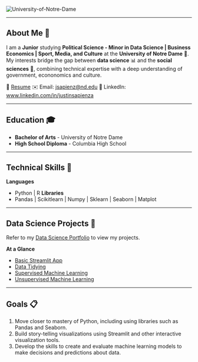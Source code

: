 ![University-of-Notre-Dame](https://github.com/user-attachments/assets/eb7201d8-6145-4056-a25b-41781e67d310)
___

## About Me 👋
I am a **Junior** studying **Political Science - Minor in Data Science | Business Economics | Sport, Media, and Culture** at the **University of Notre Dame** 🏰. My interests bridge the gap between **data science** 📊 and the **social sciences** 📖, combining technical expertise with a deep understanding of government, econonomics and culture.

📄 [Resume](https://docs.google.com/document/d/1UmIRNC1f7hvFGcvueQNtIDmdFpzIRVTcRjGHuN8i768/edit?tab=t.0)
✉️ Email: jsapienz@nd.edu
🔗 LinkedIn: www.linkedin.com/in/justinsapienza

___
## Education 🎓
- **Bachelor of Arts** - University of Notre Dame
- **High School Diploma** - Columbia High School

___
## Technical Skills 📜
**Languages**
- Python | R
**Libraries**  
- Pandas | Scikitlearn | Numpy | Sklearn | Seaborn | Matplot

___
## Data Science Projects 🚀
Refer to my [Data Science Portfolio](https://github.com/justinsapienza/SAPIENZA-Data-Science-Portfolio) to view my projects.

**At a Glance**

- [Basic Streamlit App](https://github.com/justinsapienza/SAPIENZA-Data-Science-Portfolio/tree/main/basic-streamlit-app)
- [Data Tidying](https://github.com/justinsapienza/SAPIENZA-Data-Science-Portfolio/tree/main/TidyData-Project)
- [Supervised Machine Learning](https://github.com/justinsapienza/SAPIENZA-Data-Science-Portfolio/tree/main/MLStreamlitApp)
- [Unsupervised Machine Learning](https://github.com/justinsapienza/SAPIENZA-Data-Science-Portfolio/tree/main/MLUnsupervisedApp)

___
## Goals 📋
1. Move closer to mastery of Python, including using libraries such as Pandas and Seaborn.
2. Build story-telling visualizations using Streamlit and other interactive visualization tools.
3. Develop the skills to create and evaluate machine learning models to make decisions and predictions about data.
